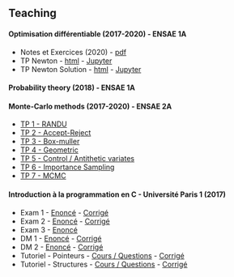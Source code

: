 ## Teaching


#### Optimisation différentiable (2017-2020) - ENSAE 1A
- Notes et Exercices (2020) - [pdf](media/Teaching/Opti/notes.pdf)
- TP Newton - [html](media/teaching/Opti/tpnewton.html) - [Jupyter](media/teaching/Opti/tpnewton.ipynb)
- TP Newton Solution - [html](media/teaching/Opti/tpnewton_.html) - [Jupyter](media/teaching/Opti/tpnewton_.ipynb)

#### Probability theory (2018) - ENSAE 1A

#### Monte-Carlo methods (2017-2020) - ENSAE 2A
- [TP 1 - RANDU](media/teaching/SMC/td1.html)
- [TP 2 - Accept-Reject](media/teaching/SMC/td2.html)
- [TP 3 - Box-muller](media/teaching/SMC/td3.html)
- [TP 4 - Geometric](media/teaching/SMC/td4.html)
- [TP 5 - Control / Antithetic variates](media/teaching/SMC/td5.html)
- [TP 6 - Importance Sampling](media/teaching/SMC/td6.html)
- [TP 7 - MCMC](media/teaching/SMC/td7.html)

#### Introduction à la programmation en C - Université Paris 1 (2017)
- Exam 1 - [Enoncé](media/C/exam1.pdf) - [Corrigé](media/C/exam1c.pdf)
- Exam 2 - [Enoncé](media/C/exam2.pdf) - [Corrigé](media/C/exam2c.pdf)
- Exam 3 - [Enoncé](media/C/exam3.pdf)
- DM 1 - [Enoncé](media/C/dm1.pdf) - [Corrigé](media/C/dm1c.pdf)
- DM 2 - [Enoncé](media/C/dm2.pdf) - [Corrigé](media/C/dm2c.pdf)
- Tutoriel - Pointeurs - [Cours / Questions](media/C/pointers.pdf) - [Corrigé](media/C/pointersc.pdf)
- Tutoriel - Structures - [Cours / Questions](media/C/structures.pdf) - [Corrigé](media/C/structuresc.pdf)
